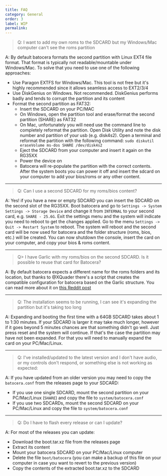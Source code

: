 ```yaml
---
title: FAQ
category: General
order: 3
label: WIP
permalink: 
---
```


> Q: I want to add my own roms to the SDCARD but my Windows/Mac computer can't see the roms partition

A: By default batocera formats the second partition with Linux EXT4 file format. That format is typically
not readable/mountable under Windows/Mac. To solve that you need to use one of the following approaches:
 * Use Paragon EXTFS for Windows/Mac. This tool is not free but it's highly recommended since it allows seamless 
 access to EXT2/3/4
 * Use DiskGenius on Windows. Not recommended. DiskGenius performs badly and tends to corrupt the partition and its content
 * Format the second partition as FAT32:
   * Insert the SDCARD on your PC/MAC
   * On Windows, open the partition tool and erase/format the second partition (SHARE) as FAT32
   * On Mac, unfortunately you will need use the command line to completely reformat the partition. Open Disk Utility and note the 
   disk number and partition of your usb (e.g. disk4s2). Open a terminal and reformat the partition with the following command:
   ```sudo diskutil eraseVolume ms-dos SHARE /dev/disk4s2```
   * Eject the SDCARD from your computer and insert it again on the RG35XX
   * Power the device on
   * Batocera will re-populate the partition with the correct contents. After the system boots you can power it off and insert the sdcard
   on your computer to add your bios/roms or any other content.

---

> Q: Can I use a second SDCARD for my roms/bios content?

A: Yes! if you have a new or empty SDCARD you can insert the SDCARD on the second slot of the RG35XX. Boot batocera and go to ``Settings -> System Settings -> Storage Device`` and change it from ``INTERNAL`` to your second card, e.g. ``SHARE - 25.6G``. Exit the settings menu and the system will indicate you need to reboot to get the changes applied. Go to the menu ``Settings -> Quit -> Restart System`` to reboot. The system will reboot and the second card will be now used for batocera and the folder structure (roms, bios, etc.) will be created. You can now shutdown the console, insert the card on your computer, and copy your bios & roms content.

---

> Q> I have Garlic with my roms/bios on the second SDCARD. Is it possible to reuse that card for Batocera?

A: By default batocera expects a different name for the roms folders and its location, but thanks to @XQuader there's a script that creates the compatible configuration for batocera based on the Garlic structure. You can read more about it on [this Reddit post](https://www.reddit.com/r/RG35XX/comments/12zxs8t/how_to_get_garlicos_roms_folders_working_in/)

---

> Q: The installation seems to be running, I can see it's expanding the partition but it's taking too long

A: Expanding and booting the first time with a 64GB SDCARD takes about 1 to 1:30 minutes. If your SDCARD is larger it may take much longer, however if it goes beyond 5 minutes chances are that something didn't go well. Just press reset and the system will continue. If that's the case the partition may have not been expanded. For that you will need to manually expand the card on your PC/Mac/Linux.

---

> Q: I've installed/updated to the latest version and I don't have audio, or my controls don't respond, or something else is not working as expected:

A: If you have updated from an older version you may need to copy the ``batocera.conf`` from the releases page to your SDCARD:
  * If you use one single SDCARD, mount the second partition on your PC/Mac/Linux (``SHARE``) and copy the file to ``system/batocera.conf``
  * If you use two SDCARDs, mount the second SDCARD on your PC/Mac/Linux and copy the file to ``system/batocera.conf``

---

> Q: Do I have to flash every release or can I update?

A: For most of the releases you can update:
  * Download the boot.tar.xz file from the releases page
  * Extract its content
  * Mount your batocera SDCARD on your PC/Mac/Linux computer
  * Delete the file ``boot/batocera`` (you can make a backup of this file on your computer in case you want to revert to the previous version)
  * Copy the contents of the extracted boot.tar.xz to the SDCARD

